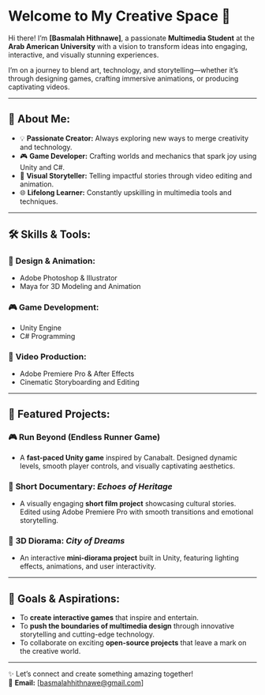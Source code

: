 # Welcome to My Creative Space 🌟  

Hi there! I’m **[Basmalah Hithnawe]**, a passionate **Multimedia Student** at the **Arab American University** with a vision to transform ideas into engaging, interactive, and visually stunning experiences.  

I’m on a journey to blend art, technology, and storytelling—whether it’s through designing games, crafting immersive animations, or producing captivating videos.  

---

## 🚀 About Me:  
- 💡 **Passionate Creator:** Always exploring new ways to merge creativity and technology.  
- 🎮 **Game Developer:** Crafting worlds and mechanics that spark joy using Unity and C#.  
- 🎥 **Visual Storyteller:** Telling impactful stories through video editing and animation.  
- 🌐 **Lifelong Learner:** Constantly upskilling in multimedia tools and techniques.

---

## 🛠️ Skills & Tools:  
### 🎨 **Design & Animation**:  
- Adobe Photoshop & Illustrator  
- Maya for 3D Modeling and Animation  

### 🎮 **Game Development**:  
- Unity Engine  
- C# Programming  

### 🎥 **Video Production**:  
- Adobe Premiere Pro & After Effects  
- Cinematic Storyboarding and Editing  

---

## 🌟 Featured Projects:  

### 🎮 **Run Beyond (Endless Runner Game)**  
- A **fast-paced Unity game** inspired by Canabalt. Designed dynamic levels, smooth player controls, and visually captivating aesthetics.  

### 🎥 **Short Documentary: *Echoes of Heritage***  
- A visually engaging **short film project** showcasing cultural stories. Edited using Adobe Premiere Pro with smooth transitions and emotional storytelling.  

### 🎨 **3D Diorama: *City of Dreams***  
- An interactive **mini-diorama project** built in Unity, featuring lighting effects, animations, and user interactivity.  

---

## 🌈 Goals & Aspirations:  
- To **create interactive games** that inspire and entertain.  
- To **push the boundaries of multimedia design** through innovative storytelling and cutting-edge technology.  
- To collaborate on exciting **open-source projects** that leave a mark on the creative world.  

---

✨ Let’s connect and create something amazing together!  
📧 **Email:** [basmalahhithnawe@gmail.com]  
  


